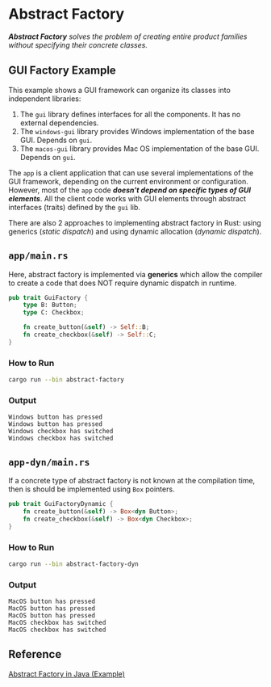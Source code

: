 # Abstract Factory

_**Abstract Factory** solves the problem of creating entire product families
without specifying their concrete classes._

## GUI Factory Example

This example shows a GUI framework can organize its classes into independent
libraries:

1. The `gui` library defines interfaces for all the components.
   It has no external dependencies.
2. The `windows-gui` library provides Windows implementation of the base GUI.
   Depends on `gui`.
3. The `macos-gui` library provides Mac OS implementation of the base GUI.
   Depends on `gui`.

The `app` is a client application that can use several implementations of the
GUI framework, depending on the current environment or configuration.
However, most of the `app` code _**doesn't depend on specific types of GUI
elements**_. All the client code works with GUI elements through abstract
interfaces (traits) defined by the `gui` lib.

There are also 2 approaches to implementing abstract factory in Rust:
using generics (_static dispatch_) and using dynamic allocation
(_dynamic dispatch_).

## `app/main.rs`

Here, abstract factory is implemented via **generics** which allow the compiler
to create a code that does NOT require dynamic dispatch in runtime.

```rust
pub trait GuiFactory {
    type B: Button;
    type C: Checkbox;

    fn create_button(&self) -> Self::B;
    fn create_checkbox(&self) -> Self::C;
}
```

### How to Run

```bash
cargo run --bin abstract-factory
```

### Output

```
Windows button has pressed
Windows button has pressed
Windows checkbox has switched
Windows checkbox has switched
```

## `app-dyn/main.rs`

If a concrete type of abstract factory is not known at the compilation time,
then is should be implemented using `Box` pointers.

```rust
pub trait GuiFactoryDynamic {
    fn create_button(&self) -> Box<dyn Button>;
    fn create_checkbox(&self) -> Box<dyn Checkbox>;
}
```

### How to Run

```bash
cargo run --bin abstract-factory-dyn
```

### Output

```
MacOS button has pressed
MacOS button has pressed
MacOS button has pressed
MacOS checkbox has switched
MacOS checkbox has switched
```

## Reference

[Abstract Factory in Java (Example)](https://refactoring.guru/design-patterns/abstract-factory/java/example)
